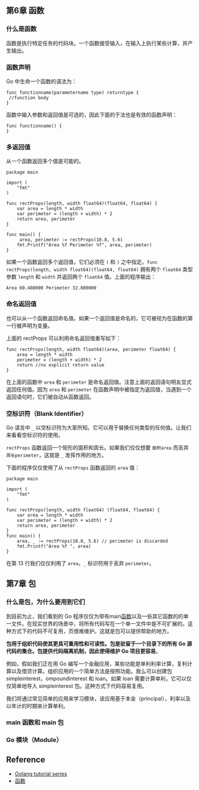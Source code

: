 ## 第6章 函数
### 什么是函数
函数是执行特定任务的代码块。一个函数接受输入，在输入上执行某些计算，并产生输出。
### 函数声明
Go 中生命一个函数的语法为：
```
func functionname(parametername type) returntype {  
 //function body
}
```
函数中输入参数和返回值是可选的，因此下面的于法也是有效的函数声明：
```
func functionname() {  
}
```
### 多返回值
从一个函数返回多个值是可能的。
```
package main

import (  
    "fmt"
)

func rectProps(length, width float64)(float64, float64) {  
    var area = length * width
    var perimeter = (length + width) * 2
    return area, perimeter
}

func main() {  
     area, perimeter := rectProps(10.8, 5.6)
    fmt.Printf("Area %f Perimeter %f", area, perimeter) 
}
```
如果一个函数返回多个返回值，它们必须在 `(` 和 `)` 之中指定。`func rectProps(length, width float64)(float64, float64)` 拥有两个 `float64` 类型参数 `length` 和 `width` 并返回两个 `float64` 值。上面的程序输出：
```
Area 60.480000 Perimeter 32.800000  
```
### 命名返回值
也可以从一个函数返回命名值。如果一个返回值是命名的，它可被视为在函数的第一行被声明为变量。

上面的 rectProps 可以利用命名返回值重写如下：
```
func rectProps(length, width float64)(area, perimeter float64) {  
    area = length * width
    perimeter = (length + width) * 2
    return //no explicit return value
}
```
在上面的函数中 `area` 和 `perimeter` 是命名返回值。注意上面的返回语句明友显式返回任何值。因为 `area` 和 `perimeter` 在函数声明中被指定为返回值，当遇到一个返回语句时，它们被自动从函数返回。
### 空标识符（Blank Identifier）
Go 语言中 `_` 以空标识符为大家所知。它可以用于替换任何类型的任何值。让我们来看看空标识符的使用。

`rectProps` 函数返回一个矩形的面积和周长。如果我们仅仅想要 `面积area` 而丢弃 `周长perimeter`，这就是 `_` 发挥作用的地方。

下面的程序仅仅使用了从 `rectProps` 函数返回的 `area` 值：
```
package main

import (  
    "fmt"
)

func rectProps(length, width float64) (float64, float64) {  
    var area = length * width
    var perimeter = (length + width) * 2
    return area, perimeter
}
func main() {  
    area, _ := rectProps(10.8, 5.6) // perimeter is discarded
    fmt.Printf("Area %f ", area)
}
```
在第 13 行我们仅仅利用了 `area`，`_` 标识符用于丢弃 `perimeter`。
## 第7章 包
### 什么是包，为什么要用到它们
到目前为止，我们看到的 Go 程序仅仅为带有main[函数](https://golangbot.com/functions/)以及一些其它函数的的单一文件。在现实世界的场景中，将所有代码写在一个单一文件中是不可扩展的。这种方式下的代码不可复用，页很难维护。这就是包可以提供帮助的地方。

**包用于组织代码使其更具可重用性和可读性。包是驻留于一个目录下的所有 Go 源代码的集合。包提供代码隔离机制，因此使得维护 Go 项目更容易**。

例如，假如我们正在用 Go 编写一个金融应用，某些功能是单利利率计算，复利计算以及借贷计算。组织应用的一个简单方法是按照功能。我么可以创建包 simpleinterest，ompoundinterest 和 loan。如果 loan 需要计算单利，它可以仅仅简单地导入 simpleinterest 包。这种方式下代码容易复用。

我们将通过常见简单的应用来学习模块，该应用基于本金（principal），利率以及以年计的时期来计算单利。
### main 函数和 main 包
### Go 模块（Module）


## Reference
- [Golang tutorial series](https://golangbot.com/learn-golang-series/)
- [函数](https://golangbot.com/functions/)